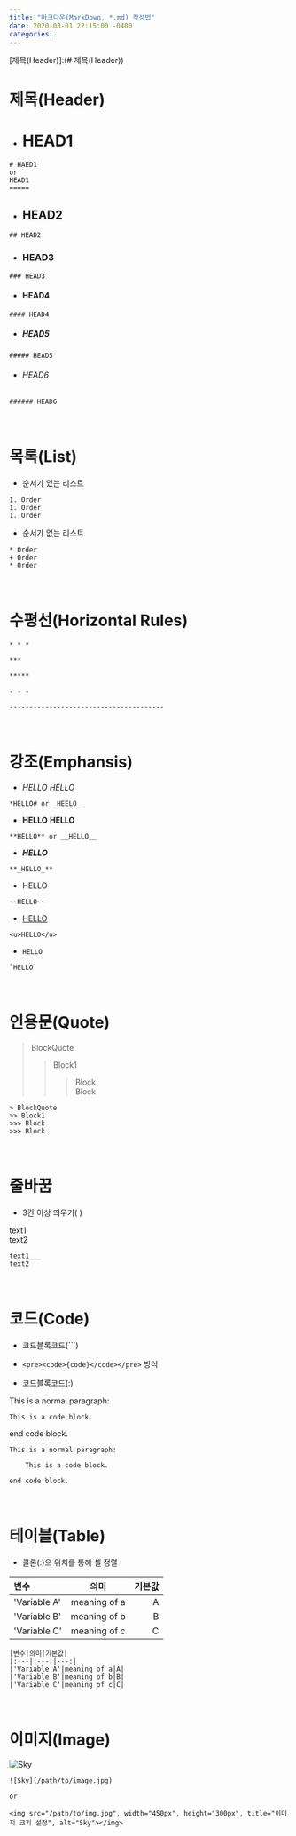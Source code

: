 ```yaml
---
title: "마크다운(MarkDown, *.md) 작성법"
date: 2020-08-01 22:15:00 -0400
categories:
---
```


[제목(Header)]:(# 제목(Header))

# 제목(Header)

- # HEAD1
```
# HAED1
or
HEAD1
=====
```

- ## HEAD2
```
## HEAD2
```

- ### HEAD3
```
### HEAD3
```

- #### HEAD4
```
#### HEAD4
```

- ##### HEAD5
```
##### HEAD5
```

- ###### HEAD6
```
###### HEAD6
```
<br>


# 목록(List)

- 순서가 있는 리스트

```
1. Order
1. Order
1. Order
```

- 순서가 없는 리스트

```
* Order
+ Order
* Order
```
<br>


# 수평선(Horizontal Rules)

```
* * *

***

*****

- - -

---------------------------------------
```
<br>


# 강조(Emphansis)

- *HELLO* _HELLO_
```
*HELLO# or _HEELO_
```

- **HELLO** __HELLO__
```
**HELLO** or __HELLO__
```

- **_HELLO_**
```
**_HELLO_**
```

- ~~HELLO~~
```
~~HELLO~~
```

- <u>HELLO</u>
```
<u>HELLO</u>
```

- `HELLO`
```
`HELLO`
```
<br>

# 인용문(Quote)

> BlockQuote
>> Block1
>>> Block   
>>> Block
```
> BlockQuote
>> Block1
>>> Block
>>> Block
```
<br>


# 줄바꿈

- 3칸 이상 띄우기(   )

text1   
text2
```
text1___
text2
```
<br>


# 코드(Code)

- 코드블록코드(```)   

- ```<pre><code>{code}</code></pre>``` 방식

- 코드블록코드(:)

This is a normal paragraph:

    This is a code block.
    
end code block.
```
This is a normal paragraph:

    This is a code block.
    
end code block.
```
<br>


# 테이블(Table)

- 클론(:)으 위치를 통해 셀 정렬

|변수|의미|기본값|
|:---|:---:|---:|
|'Variable A'|meaning of a|A|
|'Variable B'|meaning of b|B|
|'Variable C'|meaning of c|C|
```
|변수|의미|기본값|
|:---|:---:|---:|
|'Variable A'|meaning of a|A|
|'Variable B'|meaning of b|B|
|'Variable C'|meaning of c|C|
```
<br>


# 이미지(Image)

![Sky](/resources/images/sky.jpg)
```
![Sky](/path/to/image.jpg)

or

<img src="/path/to/img.jpg", width="450px", height="300px", title="이미지 크기 설정", alt="Sky"></img>
```
